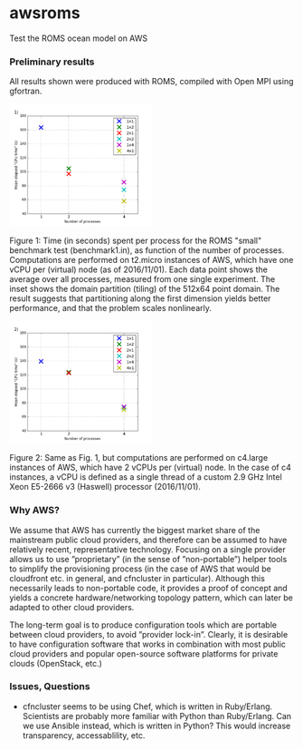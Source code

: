 # awsroms

Test the ROMS ocean model on AWS

### Preliminary results

All results shown were produced with ROMS, compiled with Open MPI using gfortran.

<img src="postprocess/figures/met_t2micro.png" width="50%">

Figure 1: Time (in seconds) spent per process for the ROMS "small" benchmark test (benchmark1.in), as function of the number of processes. Computations are performed on t2.micro instances of AWS, which have one vCPU per (virtual) node (as of 2016/11/01). Each data point shows the average over all processes, measured from one single experiment. The inset shows the domain partition (tiling) of the 512x64 point domain. The result suggests that partitioning along the first dimension yields better performance, and that the problem scales nonlinearly.

<img src="postprocess/figures/met_c4large.png" width="50%">

Figure 2: Same as Fig. 1, but computations are performed on c4.large instances of AWS, which have 2 vCPUs per (virtual) node. In the case of c4 instances, a vCPU is defined as a single thread of a custom 2.9 GHz Intel Xeon E5-2666 v3 (Haswell) processor (2016/11/01).

### Why AWS?

We assume that AWS has currently the biggest market share of the mainstream public cloud providers, and therefore can be assumed to have relatively recent, representative technology. Focusing on a single provider allows us to use ”proprietary” (in the sense of ”non-portable”) helper tools to simplify the provisioning process (in the case of AWS that would be cloudfront etc. in general, and cfncluster in particular). Although this necessarily leads to non-portable code, it provides a proof of concept and yields a concrete hardware/networking topology pattern, which can later be adapted to other cloud providers.

The long-term goal is to produce configuration tools which are portable between cloud providers, to avoid ”provider lock-in”. Clearly, it is desirable to have configuration software that works in combination with most public cloud providers and popular open-source software platforms for private clouds (OpenStack, etc.)

### Issues, Questions

* cfncluster seems to be using Chef, which is written in Ruby/Erlang. Scientists are probably more familiar with Python than Ruby/Erlang. Can we use Ansible instead, which is written in Python? This would increase transparency, accessablility, etc.
